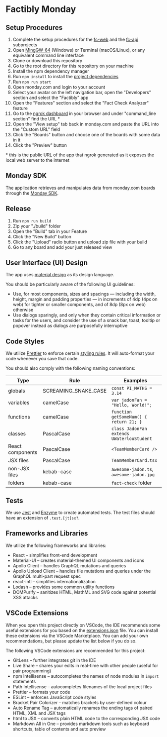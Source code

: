 # Factibly Monday

## Setup Procedures

1. Complete the setup procedures for the [fc-web](https://github.com/Sapphire-Labs/factibly/blob/master/fc-web/README.md) and the [fc-api](https://github.com/Sapphire-Labs/factibly/blob/master/fc-api/README.md) subprojects
2. Open [MingGW-64](https://sourceforge.net/projects/mingw-w64/) (Windows) or Terminal (macOS/Linux), or any equivalent command line interface
3. Clone or download this repository
4. Go to the root directory for this repository on your machine
5. Install the npm dependency manager
6. Run `npm install` to install the [project dependencies](package.json)
7. Run `npm run start`
8. Open monday.com and login to your account
9. Select your avatar on the left navigation bar, open the "Developers" section and select the "Factibly" app
10. Open the "Features" section and select the "Fact Check Analyzer" feature
11. Go to the [ngrok dashboard](http://localhost:4040/status) in your browser and under "command_line section" find the URL \*
12. Open the "View setup" tab back in monday.com and paste the URL into the "Custom URL" field
13. Click the "Boards" button and choose one of the boards with some data in it
14. Click the "Preview" button

\* this is the public URL of the app that ngrok generated as it exposes the local web server to the internet

## Monday SDK

The application retrieves and manipulates data from monday.com boards through the [Monday SDK](https://monday.com/developers/apps/intro).

## Release

1. Run `npm run build`
2. Zip your "./build" folder
3. Open the "Build" tab in your Feature
4. Click the "New Build" button
5. Click the "Upload" radio button and upload zip file with your build
6. Go to any board and add your just released view

## User Interface (UI) Design

The app uses [material design](https://material.io/design/foundation-overview/) as its design language. 

You should be particularly aware of the following UI guidelines:

- Use, for most components, sizes and spacings &mdash; including the width, height, margin and padding properties
  &mdash; in increments of 4dp (4px on web) for tighter or smaller components, and of 8dp (8px on web) otherwise
- Use dialogs sparingly, and only when they contain critical information or tasks for the users, and consider    the use of
  a snack bar, toast, tooltip or popover instead as dialogs are purposefully interruptive

## Code Styles

We utilize [Prettier](https://prettier.io/) to enforce certain
[styling rules](.pretterric.json). It will auto-format your code whenever you save that code.

You should also comply with the following naming conventions:

| Type                         | Rule                           | Examples                                  |
|-------------------------------|--------------------------------|-------------------------------------------|
| globals                       | SCREAMING_SNAKE_CASE           | `const PI_MATHS = 3.14`                   |
| variables                     | camelCase                      | `var jadonFan = "Hello, World!";`         |
| functions                     | camelCase                      | `function getSomeNum() { return 21; }`    |
| classes                       | PascalCase                     | `class JadonFan extends UWaterlooStudent` |
| React components              | PascalCase                     | `<TeamMemberCard />`                      |
| JSX files                     | PascalCase                     | `TeamMemberCard.tsx`                      |
| non-JSX files                 | kebab-case                     | `awesome-jadon.ts`, `awesome-jadon.jpg`   |
| folders                       | kebab-case                     | `fact-check` folder                       |

## Tests

We use [Jest](https://jestjs.io/) and [Enzyme](https://enzymejs.github.io/enzyme/) to create automated tests. The test files should have an extension of `.test.[jt]sx?`.

## Frameworks and Libraries

We utilize the following frameworks and libraries:

- React &ndash; simplifies front-end development
- Material-UI &ndash; creates material-themed UI components and icons
- Apollo Client &ndash; handles GraphQL mutations and queries
- Apollo Upload Client &ndash; handles file mutations and queries under the GraphQL multi-part request spec
- react-intl &ndash; simplifies internationalization
- Lodash &ndash; provides some common utility functions
- DOMPurify &ndash; sanitizes HTML, MathML and SVG code against potential XSS attacks

## VSCode Extensions

When you open this project directly on VSCode, the IDE recommends some useful extensions for you based on the
[extensions.json](.vscode/extensions.json) file. You can install these extensions via the VSCode Marketplace. You can
add your own recommendations, but please update the list below if you do so.

The following VSCode extensions are recommended for this project:

- GitLens &ndash; further integrates git in the IDE
- Live Share &ndash; shares your edits in real-time with other people (useful for pair programming)
- npm Intellisense &ndash; autocompletes the names of node modules in `import` statements
- Path Intellisense &ndash; autocompletes filenames of the local project files
- Prettier &ndash; formats your code
- ESLint &ndash; enforces JavaScript code styles
- Bracket Pair Colorizer &ndash; matches brackets by user-defined colour
- Auto Rename Tag &ndash; automatically renames the ending tags of paired HTML, XML and JSX tags
- html to JSX &ndash; converts plain HTML code to the corresponding JSX code
- Markdown All in One &ndash; provides markdown tools such as keyboard shortcuts, table of contents and auto preview

